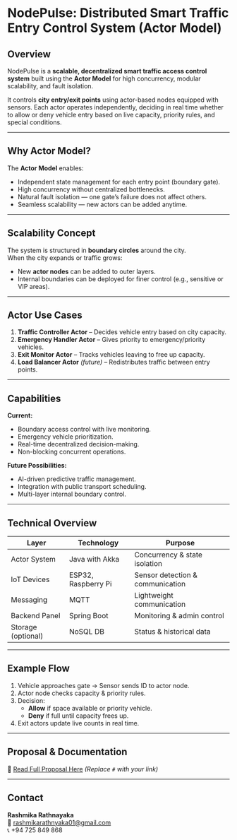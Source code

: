 # NodePulse: Distributed Smart Traffic Entry Control System (Actor Model)

## Overview
NodePulse is a **scalable, decentralized smart traffic access control system** built using the **Actor Model** for high concurrency, modular scalability, and fault isolation.

It controls **city entry/exit points** using actor-based nodes equipped with sensors. Each actor operates independently, deciding in real time whether to allow or deny vehicle entry based on live capacity, priority rules, and special conditions.

---

## Why Actor Model?
The **Actor Model** enables:
- Independent state management for each entry point (boundary gate).
- High concurrency without centralized bottlenecks.
- Natural fault isolation — one gate’s failure does not affect others.
- Seamless scalability — new actors can be added anytime.

---

## Scalability Concept
The system is structured in **boundary circles** around the city.  
When the city expands or traffic grows:
- New **actor nodes** can be added to outer layers.
- Internal boundaries can be deployed for finer control (e.g., sensitive or VIP areas).

---

## Actor Use Cases
1. **Traffic Controller Actor** – Decides vehicle entry based on city capacity.
2. **Emergency Handler Actor** – Gives priority to emergency/priority vehicles.
3. **Exit Monitor Actor** – Tracks vehicles leaving to free up capacity.
4. **Load Balancer Actor** *(future)* – Redistributes traffic between entry points.

---

## Capabilities
**Current:**
- Boundary access control with live monitoring.
- Emergency vehicle prioritization.
- Real-time decentralized decision-making.
- Non-blocking concurrent operations.

**Future Possibilities:**
- AI-driven predictive traffic management.
- Integration with public transport scheduling.
- Multi-layer internal boundary control.

---

## Technical Overview
| Layer               | Technology          | Purpose |
|---------------------|---------------------|---------|
| Actor System        | Java with Akka      | Concurrency & state isolation |
| IoT Devices         | ESP32, Raspberry Pi | Sensor detection & communication |
| Messaging           | MQTT                 | Lightweight communication |
| Backend Panel       | Spring Boot          | Monitoring & admin control |
| Storage (optional)  | NoSQL DB             | Status & historical data |

---

## Example Flow
1. Vehicle approaches gate → Sensor sends ID to actor node.
2. Actor node checks capacity & priority rules.
3. Decision:
   - **Allow** if space available or priority vehicle.
   - **Deny** if full until capacity frees up.
4. Exit actors update live counts in real time.

---

## Proposal & Documentation
📄 [Read Full Proposal Here](#) *(Replace `#` with your link)*

---

## Contact
**Rashmika Rathnayaka**  
📧 rashmikarathnyaka01@gmail.com  
📞 +94 725 849 868
